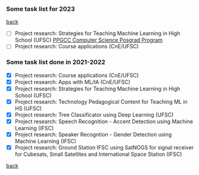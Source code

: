 ### Some task list for 2023

[back](./)

- [ ] Project research: Strategies for Teaching Machine Learning in High School (UFSC) [PPGCC Computer Science Posgrad Program](https://ppgcc.ufsc.br/?lang=en)
- [ ] Project research: Course applications (CnE/UFSC)

### Some task list done in 2021-2022

- [x] Project research: Course applications (CnE/UFSC)
- [x] Project research: Apps with ML/IA (CnE/UFSC)
- [x] Project research: Strategies for Teaching Machine Learning in High School (UFSC)
- [x] Project research: Technology Pedagogical Content for Teaching ML in HS (UFSC)
- [x] Project research: Tree Classificator using Deep Learning (UFSC)
- [x] Project research: Speech Recognition - Accent Detection using Machine Learning (IFSC)
- [x] Project research: Speaker Recogntion - Gender Detection using Machine Learning (IFSC)
- [x] Project research: Ground Station IFSC using SatNOGS for signal receiver for Cubesats, Small Satellites and International Space Station (IFSC)

[back](./)
